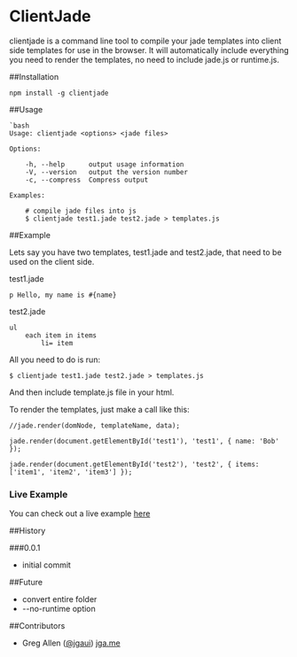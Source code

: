 # ClientJade

clientjade is a command line tool to compile your jade templates into client side templates for use in the browser.  It will automatically include everything you need to render the templates, no need to include jade.js or runtime.js.

##Installation

	npm install -g clientjade

##Usage
 
	`bash
	Usage: clientjade <options> <jade files>

	Options:

		-h, --help      output usage information
		-V, --version   output the version number
		-c, --compress  Compress output

	Examples:

		# compile jade files into js
		$ clientjade test1.jade test2.jade > templates.js

##Example

Lets say you have two templates, test1.jade and test2.jade, that need to be used on the client side.

test1.jade

	p Hello, my name is #{name}

test2.jade

	ul
		each item in items
			li= item

All you need to do is run: 

	$ clientjade test1.jade test2.jade > templates.js

And then include template.js file in your html.

To render the templates, just make a call like this:

	//jade.render(domNode, templateName, data);

	jade.render(document.getElementById('test1'), 'test1', { name: 'Bob' });

	jade.render(document.getElementById('test2'), 'test2', { items: ['item1', 'item2', 'item3'] });

### Live Example

You can check out a live example [here](/example/)

##History

###0.0.1 
- initial commit

##Future
- convert entire folder
- --no-runtime option

##Contributors
- Greg Allen ([@jgaui](http://twitter.com/jgaui)) [jga.me](http://jga.me)
